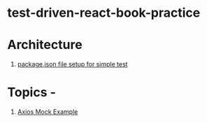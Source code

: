 # test-driven-react-book-practice

# Architecture
1. [package.json file setup for simple test](https://github.com/jeftarmascarenhas/react-testing-library/blob/master/package.json)

# Topics - 
1. [Axios Mock Example](https://github.com/jeftarmascarenhas/react-testing-library/blob/master/src/__tests__/fetch.test.js)